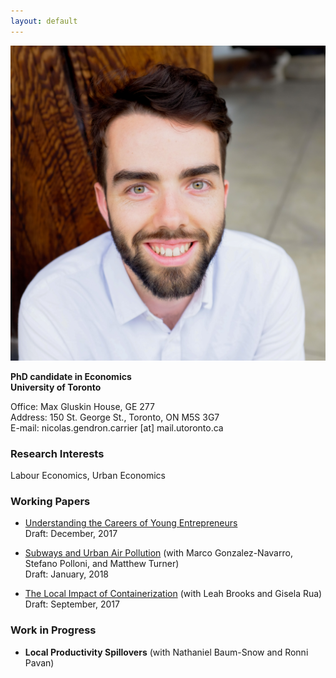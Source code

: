 ```yaml
---
layout: default
---
```


<img class="profile-picture" src="ngc.jpg">

**PhD candidate in Economics**  
**University of Toronto**

Office: Max Gluskin House, GE 277  
Address: 150 St. George St., Toronto, ON M5S 3G7  
E-mail: nicolas.gendron.carrier [at] mail.utoronto.ca

### Research Interests

Labour Economics, Urban Economics

### Working Papers
* [Understanding the Careers of Young Entrepreneurs](http://google.com)  
Draft: December, 2017

* [Subways and Urban Air Pollution](http://google.com) (with Marco Gonzalez-Navarro, Stefano Polloni, and Matthew Turner)  
Draft: January, 2018
  
* [The Local Impact of Containerization](http://google.com) (with Leah Brooks and Gisela Rua)  
Draft: September, 2017

### Work in Progress

* **Local Productivity Spillovers** (with Nathaniel Baum-Snow and Ronni Pavan)